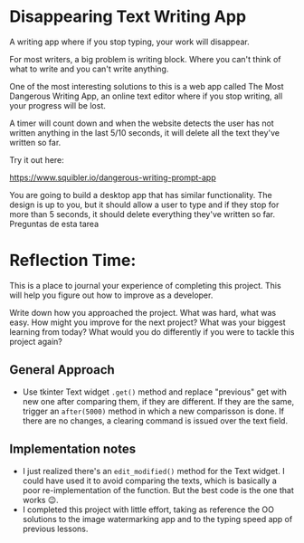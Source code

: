 # Disappearing Text Writing App

A writing app where if you stop typing, your work will disappear.

For most writers, a big problem is writing block. Where you can't think of what to write and you can't write anything.

One of the most interesting solutions to this is a web app called The Most Dangerous Writing App, an online text editor where if you stop writing, all your progress will be lost.

A timer will count down and when the website detects the user has not written anything in the last 5/10 seconds, it will delete all the text they've written so far.

Try it out here:

https://www.squibler.io/dangerous-writing-prompt-app

You are going to build a desktop app that has similar functionality. The design is up to you, but it should allow a user to type and if they stop for more than 5 seconds, it should delete everything they've written so far.
Preguntas de esta tarea

# Reflection Time:

This is a place to journal your experience of completing this project. This will help you figure out how to improve as a developer.

Write down how you approached the project. What was hard, what was easy. How might you improve for the next project? What was your biggest learning from today? What would you do differently if you were to tackle this project again?

## General Approach

+ Use tkinter Text widget `.get()` method and replace "previous" get with new one after comparing them, if they are different. If they are the same, trigger an `after(5000)` method in which a new comparisson is done. If there are no changes, a clearing command is issued over the text field.

## Implementation notes

+ I just realized there's an `edit_modified()` method for the Text widget. I could have used it to avoid comparing the texts, which is basically a poor re-implementation of the function. But the best code is the one that works 😉.
+ I completed this project with little effort, taking as reference the OO solutions to the image watermarking app and to the typing speed app of previous lessons.
